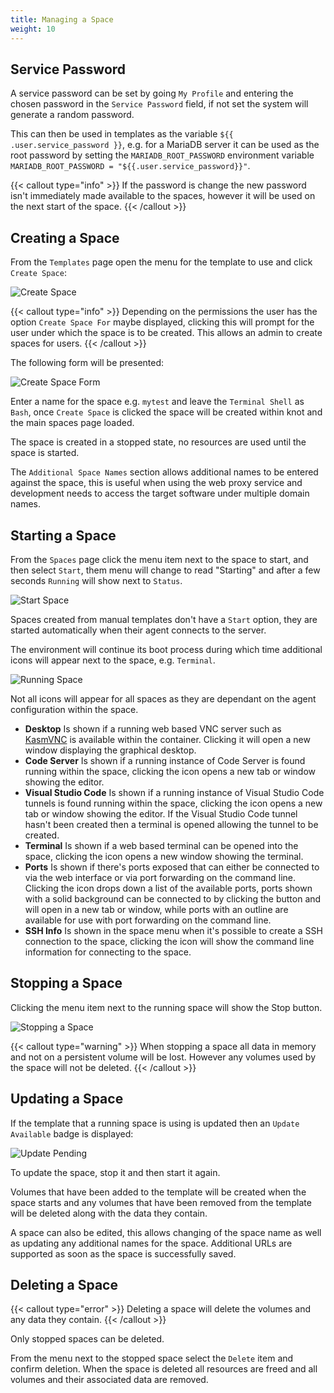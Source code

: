 ```yaml
---
title: Managing a Space
weight: 10
---
```


## Service Password

A service password can be set by going `My Profile` and entering the chosen password in the `Service Password` field, if not set the system will generate a random password.

This can then be used in templates as the variable `${{ .user.service_password }}`, e.g. for a MariaDB server it can be used as the root password by setting the `MARIADB_ROOT_PASSWORD` environment variable `MARIADB_ROOT_PASSWORD = "${{.user.service_password}}"`.

{{< callout type="info" >}}
  If the password is change the new password isn't immediately made available to the spaces, however it will be used on the next start of the space.
{{< /callout >}}

## Creating a Space

From the `Templates` page open the menu for the template to use and click `Create Space`:

![Create Space](create-space.webp)

{{< callout type="info" >}}
  Depending on the permissions the user has the option `Create Space For` maybe displayed, clicking this will prompt for the user under which the space is to be created. This allows an admin to create spaces for users.
{{< /callout >}}

The following form will be presented:

![Create Space Form](create-space-form.webp)

Enter a name for the space e.g. `mytest` and leave the `Terminal Shell` as `Bash`, once `Create Space` is clicked the space will be created within knot and the main spaces page loaded.

The space is created in a stopped state, no resources are used until the space is started.

The `Additional Space Names` section allows additional names to be entered against the space, this is useful when using the web proxy service and development needs to access the target software under multiple domain names.

## Starting a Space

From the `Spaces` page click the menu item next to the space to start, and then select `Start`, them menu will change to read "Starting" and after a few seconds `Running` will show next to `Status`.

![Start Space](start-space.webp)

Spaces created from manual templates don't have a `Start` option, they are started automatically when their agent connects to the server.

The environment will continue its boot process during which time additional icons will appear next to the space, e.g. `Terminal`.

![Running Space](running-space.webp)

Not all icons will appear for all spaces as they are dependant on the agent configuration within the space.

- **Desktop** Is shown if a running web based VNC server such as [KasmVNC](https://github.com/kasmtech/KasmVNC) is available within the container. Clicking it will open a new window displaying the graphical desktop.
- **Code Server** Is shown if a running instance of Code Server is found running within the space, clicking the icon opens a new tab or window showing the editor.
- **Visual Studio Code** Is shown if a running instance of Visual Studio Code tunnels is found running within the space, clicking the icon opens a new tab or window showing the editor. If the Visual Studio Code tunnel hasn't been created then a terminal is opened allowing the tunnel to be created.
- **Terminal** Is shown if a web based terminal can be opened into the space, clicking the icon opens a new window showing the terminal.
- **Ports** Is shown if there's ports exposed that can either be connected to via the web interface or via port forwarding on the command line. Clicking the icon drops down a list of the available ports, ports shown with a solid background can be connected to by clicking the button and will open in a new tab or window, while ports with an outline are available for use with port forwarding on the command line.
- **SSH Info** Is shown in the space menu when it's possible to create a SSH connection to the space, clicking the icon will show the command line information for connecting to the space.

## Stopping a Space

Clicking the menu item next to the running space will show the Stop button.

![Stopping a Space](stopping-a-space.webp)

{{< callout type="warning" >}}
  When stopping a space all data in memory and not on a persistent volume will be lost. However any volumes used by the space will not be deleted.
{{< /callout >}}

## Updating a Space

If the template that a running space is using is updated then an `Update Available` badge is displayed:

![Update Pending](update-pending.webp)

To update the space, stop it and then start it again.

Volumes that have been added to the template will be created when the space starts and any volumes that have been removed from the template will be deleted along with the data they contain.

A space can also be edited, this allows changing of the space name as well as updating any additional names for the space. Additional URLs are supported as soon as the space is successfully saved.

## Deleting a Space

{{< callout type="error" >}}
  Deleting a space will delete the volumes and any data they contain.
{{< /callout >}}

Only stopped spaces can be deleted.

From the menu next to the stopped space select the `Delete` item and confirm deletion. When the space is deleted all resources are freed and all volumes and their associated data are removed.
